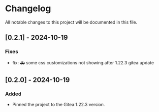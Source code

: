 # Changelog

All notable changes to this project will be documented in this file.

## [0.2.1] - 2024-10-19

### Fixes
- fix: 🚑 some css customizations not showing after 1.22.3 gitea update

## [0.2.0] - 2024-10-19

### Added
- Pinned the project to the Gitea 1.22.3 version.
